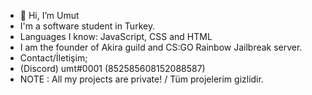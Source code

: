 - 👋 Hi, I’m Umut
- I'm a software student in Turkey.
- Languages I know: JavaScript, CSS and HTML
- I am the founder of Akira guild and CS:GO Rainbow Jailbreak server.
- Contact/İletişim;
- (Discord) umt#0001 (852585608152088587)
- NOTE : All my projects are private! / Tüm projelerim gizlidir.





